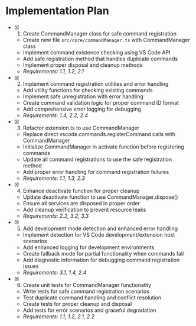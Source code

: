 # Implementation Plan

- [x] 1. Create CommandManager class for safe command registration





  - Create new file `src/core/commandManager.ts` with CommandManager class
  - Implement command existence checking using VS Code API
  - Add safe registration method that handles duplicate commands
  - Implement proper disposal and cleanup methods
  - _Requirements: 1.1, 1.2, 2.1_

- [x] 2. Implement command registration utilities and error handling






  - Add utility functions for checking existing commands
  - Implement safe unregistration with error handling
  - Create command validation logic for proper command ID format
  - Add comprehensive error logging for debugging
  - _Requirements: 1.4, 2.2, 2.4_

- [x] 3. Refactor extension.ts to use CommandManager






  - Replace direct vscode.commands.registerCommand calls with CommandManager
  - Initialize CommandManager in activate function before registering commands
  - Update all command registrations to use the safe registration method
  - Add proper error handling for command registration failures
  - _Requirements: 1.1, 1.3, 2.3_

- [x] 4. Enhance deactivate function for proper cleanup






  - Update deactivate function to use CommandManager.dispose()
  - Ensure all services are disposed in proper order
  - Add cleanup verification to prevent resource leaks
  <!-- - Test deactivation and reactivation cycles -->
  - _Requirements: 2.2, 3.2, 3.3_

- [x] 5. Add development mode detection and enhanced error handling

  - Implement detection for VS Code development/extension host scenarios
  - Add enhanced logging for development environments
  - Create fallback mode for partial functionality when commands fail
  - Add diagnostic information for debugging command registration issues
  - _Requirements: 3.1, 1.4, 2.4_

- [x] 6. Create unit tests for CommandManager functionality


  - Write tests for safe command registration scenarios
  - Test duplicate command handling and conflict resolution
  - Create tests for proper cleanup and disposal
  - Add tests for error scenarios and graceful degradation
  - _Requirements: 1.1, 1.2, 2.1, 2.2_